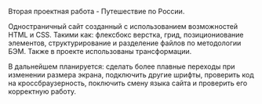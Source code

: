 Вторая проектная работа - Путешествие по России.

Одностраничный сайт созданный с использованием возможностей HTML и CSS. Такими как: флексбокс верстка, грид, позициониование элементов, структурирование и разделение файлов по методологии БЭМ. Также в проекте использованы трансформации.

В дальнейшем планируется: сделать более плавные переходы при изменении размера экрана, подключить другие шрифты, проверить код на кроссбраузерность, поключить смену языка сайта и проверить его корректную работу.